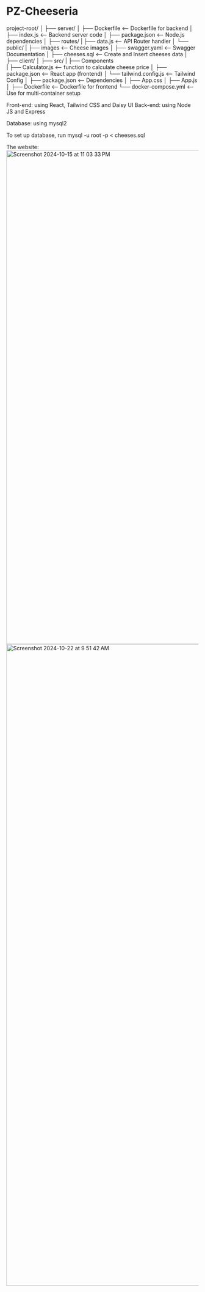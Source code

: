# PZ-Cheeseria

project-root/
│
├── server/
│   ├── Dockerfile        <-- Dockerfile for backend
│   ├── index.js          <-- Backend server code
│   ├── package.json      <-- Node.js dependencies
│   ├── routes/
|        ├── data.js      <-- API Router handler
│   └── public/ 
|        ├── images       <-- Cheese images
│   ├── swagger.yaml      <-- Swagger Documentation
│   ├── cheeses.sql       <-- Create and Insert cheeses data
│
├── client/
│   ├── src/
|        ├── Components      
|              ├── Calculator.js      <-- function to calculate cheese price
│   ├── package.json                  <-- React app (frontend)
│   └── tailwind.config.js            <-- Tailwind Config
│   ├── package.json                  <-- Dependencies
│   ├── App.css
│   ├── App.js
│   ├── Dockerfile                    <-- Dockerfile for frontend
└── docker-compose.yml                <-- Use for multi-container setup

Front-end: using React, Tailwind CSS and Daisy UI
Back-end: using Node JS and Express

Database: using mysql2


To set up database, run 
mysql -u root -p < cheeses.sql 

The website:
<img width="1293" alt="Screenshot 2024-10-15 at 11 03 33 PM" src="https://github.com/user-attachments/assets/5a22f48a-a95b-4a37-a25c-729376f01066">
<img width="1680" alt="Screenshot 2024-10-22 at 9 51 42 AM" src="https://github.com/user-attachments/assets/3e7f67be-eea0-4052-99be-233e4ee878d6">
